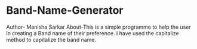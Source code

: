 # Band-Name-Generator
Author- Manisha Sarkar
About-This is a simple programme to help the user in creating a Band name of their preference.
I have used the capitalize method to capitalize the band name.
